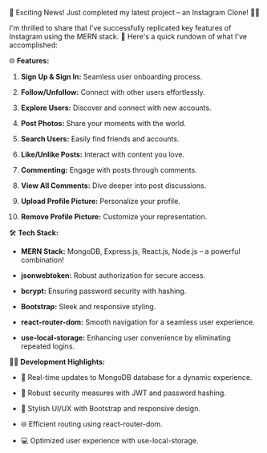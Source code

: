🚀 Exciting News! Just completed my latest project – an Instagram Clone! 📸✨



I'm thrilled to share that I've successfully replicated key features of Instagram using the MERN stack. 🚀 Here's a quick rundown of what I've accomplished:



🌐 **Features:**

1. **Sign Up & Sign In:** Seamless user onboarding process.

2. **Follow/Unfollow:** Connect with other users effortlessly.

3. **Explore Users:** Discover and connect with new accounts.

4. **Post Photos:** Share your moments with the world.

5. **Search Users:** Easily find friends and accounts.

6. **Like/Unlike Posts:** Interact with content you love.

7. **Commenting:** Engage with posts through comments.

8. **View All Comments:** Dive deeper into post discussions.

9. **Upload Profile Picture:** Personalize your profile.

10. **Remove Profile Picture:** Customize your representation.



🛠️ **Tech Stack:**

- **MERN Stack:** MongoDB, Express.js, React.js, Node.js – a powerful combination!

- **jsonwebtoken:** Robust authorization for secure access.

- **bcrypt:** Ensuring password security with hashing.

- **Bootstrap:** Sleek and responsive styling.

- **react-router-dom:** Smooth navigation for a seamless user experience.

- **use-local-storage:** Enhancing user convenience by eliminating repeated logins.



👩‍💻 **Development Highlights:**

- 🔄 Real-time updates to MongoDB database for a dynamic experience.

- 🔐 Robust security measures with JWT and password hashing.

- 🎨 Stylish UI/UX with Bootstrap and responsive design.

- 🌐 Efficient routing using react-router-dom.

- 💻 Optimized user experience with use-local-storage.

